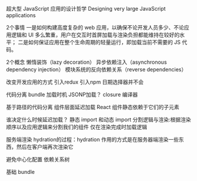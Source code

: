 超大型 JavaScript 应用的设计哲学
Designing very large JavaScript applications

2个事情
一是如何构建高度复杂的 web 应用，以确保不论开发人员多少、不论应用逻辑和 UI 多么繁重，用户在交互时首屏加载与渲染负担都能维持在较好的水平；
二是如何保证应用在整个生命周期的轻量运行，即加载当前不需要的 JS 代码。

2个概念
懒惰装饰（lazy decoration）
异步依赖注入（asynchronous dependency injection）
模块系统的反向依赖关系（reverse dependencies）


改变开发应用的方式
引入redux
引入npm
日期选择器并不会




代码分离
bundle 加载时机 JSONP加载？
closure 编译器

基于路径的代码分离
组件层面延迟加载
React 组件静态依赖于它们的子元素

谁决定什么时候延迟加载？
静态 import 和动态 import
分割逻辑与渲染:根据渲染顺序以及应用逻辑来分割我们的组件
仅在渲染完成时加载逻辑

服务端渲染 hydration的过程：hydration 作用的方式是在服务器端渲染一些东西，然后在客户端再次渲染它

避免中心化配置
依赖关系树

基础 bundle

